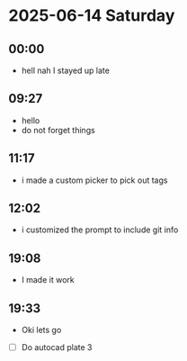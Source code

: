 
# 2025-06-14 Saturday

## 00:00
* hell nah I stayed up late

## 09:27
* hello
* do not forget things

## 11:17
* i made a custom picker to pick out tags

## 12:02
* i customized the prompt to include git info

## 19:08
* I made it work

## 19:33
* Oki lets go
* [ ] Do autocad plate 3
